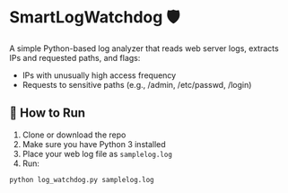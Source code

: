 # SmartLogWatchdog 🛡

A simple Python-based log analyzer that reads web server logs, extracts IPs and requested paths, and flags:

- IPs with unusually high access frequency
- Requests to sensitive paths (e.g., /admin, /etc/passwd, /login)

## 🔧 How to Run

1. Clone or download the repo
2. Make sure you have Python 3 installed
3. Place your web log file as `samplelog.log`
4. Run:

```bash
python log_watchdog.py samplelog.log
